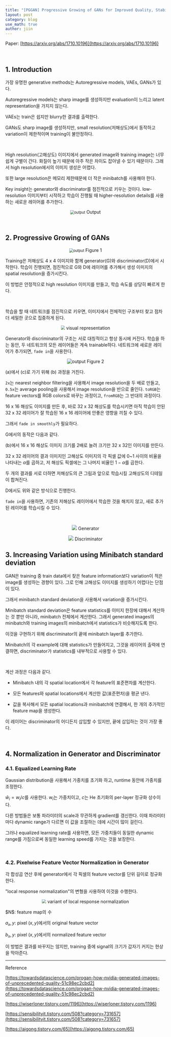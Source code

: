 ```yaml
---
title: "[PGGAN] Progressive Growing of GANs for Improved Quality, Stability, and Variation"
layout: post
category: blog
use_math: true
author: jiin
---
```


Paper: [https://arxiv.org/abs/1710.10196](https://arxiv.org/abs/1710.10196)

<br>

## 1. Introduction

가장 유명한 generative methods는 Autoregressive models, VAEs, GANs가 있다.

Autoregressive models는 sharp image를 생성하지만 evaluation이 느리고 latent representation을 가지지 않는다.

VAEs는 train은 쉽지만 blurry한 결과를 출력한다.

GANs도 sharp image를 생성하지만, small resolution(저해상도)에서 동작하고 variation이 제한적이며 training이 불안정하다. 

<br>

High resolution(고해상도) 이미지에서 generated image와 training image는 너무 쉽게 구별이 간다. 화질이 높기 때문에 아주 작은 차이도 잡아낼 수 있기 때문이다. 그래서 high resolution에서의 이미지 생성은 어렵다. 

또한 large resolution은 메모리 제한때문에 더 작은 minibatch를 사용해야 한다.

Key insight는 generator와 discriminator를 점진적으로 키우는 것이다. low-resolution 이미지부터 시작하고 학습이 진행될 때 higher-resolution details를 사용하는 새로운 레이어를 추가한다.

<p align="center">
    <img src="..\assets\pggan\output2.gif" alt="output" style="zoom:80%;" />
    Output
</p>



<br>

## 2. Progressive Growing of GANs

<p align="center">
    <img src="..\assets\pggan\structure.PNG" alt="output" style="zoom:80%;" />
    Figure 1
</p>

Training은 저해상도 4 x 4 이미지와 함께 generator(G)와 discriminator(D)에서 시작한다. 학습이 진행되면, 점진적으로 G와 D에 레이어를 추가해서 생성 이미지의 spatial resolution을 증가시킨다. 

이 방법은 안정적으로 high resolution 이미지를 만들고, 학습 속도를 상당히 빠르게 한다.

<br>

학습을 할 때 네트워크를 점진적으로 키우면, 이미지에서 전체적인 구조부터 찾고 점차 더 세밀한 곳으로 집중하게 된다.

<p align="center">
    <img src="..\assets\pggan\output1.gif" style="zoom:80%;" />
    visual representation
</p>



Generator와 discriminator의 구조는 서로 대칭적이고 항상 동시에 커진다. 학습을 하는 동안, 두 네트워크의 모든 레이어들은 계속 trainable하다. 네트워크에 새로운 레이어가 추가되면, `fade in`을 사용한다.

<p align="center">
    <img src="..\assets\pggan\fade_in.PNG" alt="output" />
    Figure 2
</p>

(a)에서 (c)로 가기 위해 (b) 과정을 거친다.

`2x`는 nearest neighbor filtering을 사용해서 image resolution을 두 배로 만들고, `0.5x`는 average pooling을 사용해서 image resolution을 반으로 줄인다. `toRGB`는 feature vectors를 RGB colors로 바꾸는 과정이고, `fromRGB`는 그 반대의 과정이다.

16 x 16 해상도 이미지를 만든 후, 바로 32 x 32 해상도를 학습시키면 아직 학습이 안된 32 x 32 레이어가 잘 학습된 16 x 16 레이어에 안좋은 영향을 끼칠 수 있다. 

그래서 `fade in smoothly`가 필요하다.

G에서의 동작은 다음과 같다. 

(b)에서 16 x 16 해상도 이미지 크기를 2배로 늘려 크기만 32 x 32인 이미지를 만든다. 

32 x 32 레이어의 결과 이미지인 고해상도 이미지의 각 픽셀 값에 0~1 사이의 비율을 나타내는 $\alpha$를 곱하고, 저 해상도 픽셀에는 그 나머지 비율인 $1-\alpha$를 곱한다. 

두 개의 결과를 서로 더하면 저해상도의 큰 그림과 앞으로 학습시킬 고해상도의 디테일이 합쳐진다. 

D에서도 위와 같은 방식으로 진행한다. 

`fade in`을 사용하면, 기존의 저해상도 레이어에서 학습한 것을 해치지 않고, 새로 추가된 레이어를 학습시킬 수 있다. 

<br>

<p align="center">
    <img src="..\assets\pggan\generator.png" />
    Generator
</p>

<p align="center">
    <img src="..\assets\pggan\discriminator.png" />
    Discriminator
</p>




## 3. Increasing Variation using Minibatch standard deviation

GAN은 training 중 train data에서 찾은 feature information보다 variation이 적은 image를 생성하는 경향이 있다. 그로 인해 고해상도 이미지를 생성하기 어렵다는 단점이 있다. 

그래서 minibatch standard deviation을 사용해서 variation을 증가시킨다.

Minibatch standard deviation은 feature statistics를 이미지 한장에 대해서 계산하는 것 뿐만 아니라, minibatch 전체에서 계산한다. 그래서 generated images의 minibatch와 training images의 minibatch에서 statistics가 비슷해지도록 한다.

이것을 구현하기 위해 discriminator의 끝에 minibatch layer를 추가한다. 

Minibatch의 각 example에 대해 statistics가 만들어지고, 그것을 레이어의 출력에 연결하면, discriminator가 statistics를 내부적으로 사용할 수 있다.

<br>

계산 과정은 다음과 같다. 

* Minibatch 내의 각 spatial location에서 각 feature의 표준편차를 계산한다. 

* 모든 features와 spatial locations에서 계산한 값(표준편차)을 평균 낸다. 

* 값을 복사해서 모든 spatial locations과 minibatch에 연결해서, 한 개의 추가적인 feature map을 생성한다. 

이 레이어는 discriminator의 어디든지 삽입할 수 있지만, 끝에 삽입하는 것이 가장 좋다. 

<br>

## 4. Normalization in Generator and Discriminator

### 4.1. Equalized Learning Rate

Gaussian distribution을 사용해서 가중치를 초기화 하고, runtime 동안에 가중치를 조정한다.

$\hat{w}_i=w_i/c$를 사용한다. $w_i$는 가중치이고, $c$는 He 초기화의 per-layer 정규화 상수이다.

다른 방법들은 보통 파라미터의 scale과 무관하게 gradient를 갱신한다. 이때 파라미터마다 dynamic range가 다르면 이 값을 조절하는 데에 시간이 많이 걸린다.

그러나 equalized learning rate를 사용하면, 모든 가중치들이 동일한 dynamic range를 가짐으로써 동일한 learning speed를 가지는 것을 보장한다.

<br>

### 4.2. Pixelwise Feature Vector Normalization in Generator

각 합성곱 연산 후에 generator에서 각 픽셀의 feature vector를 단위 길이로 정규화한다. 

"local response normalization"의 변형을 사용하여 이것을 수행한다.

<p align="center">
    <img src="..\assets\pggan\norm.PNG" style="zoom:80%;" />
    variant of local response normalization
</p>
$N$: feature map의 수

$a_x,y$: pixel $(x, y)$에서의 original feature vector

$b_x,y$: pixel $(x, y)$에서의 normalized feature vector

이 방법은 결과를 바꾸지는 않지만, training 중에 signal의 크기가 갑자기 커지는 현상을 막아준다.

------

Reference

[https://towardsdatascience.com/progan-how-nvidia-generated-images-of-unprecedented-quality-51c98ec2cbd2](https://towardsdatascience.com/progan-how-nvidia-generated-images-of-unprecedented-quality-51c98ec2cbd2)

[https://wiserloner.tistory.com/1196](https://wiserloner.tistory.com/1196)

[https://sensibilityit.tistory.com/508?category=731657](https://sensibilityit.tistory.com/508?category=731657)

[https://aigong.tistory.com/65](https://aigong.tistory.com/65)